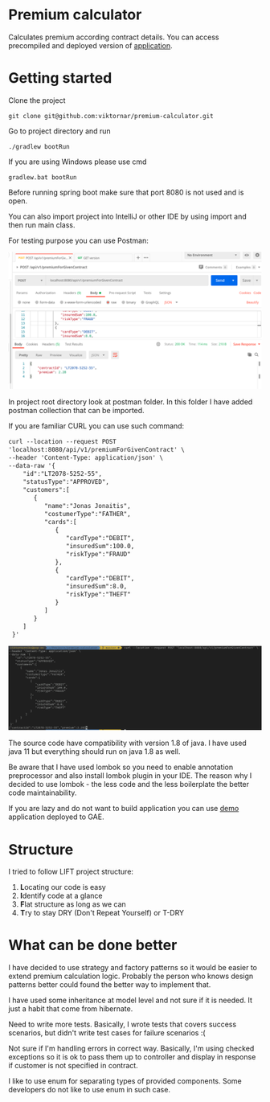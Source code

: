 # Premium calculator
Calculates premium according contract details. You can access precompiled and deployed version of [application](https://learncurve-dev.ey.r.appspot.com/).

# Getting started

Clone the project

```
git clone git@github.com:viktornar/premium-calculator.git
```

Go to project directory and run

```
./gradlew bootRun
```

If you are using Windows please use cmd

```
gradlew.bat bootRun
```

Before running spring boot make sure that port 8080 is not used and is open.

You can also import project into IntelliJ or other IDE by using import and then run main class.

For testing purpose you can use Postman:

![Postman image](images/postman_example.png)



In project root directory look at postman folder. In this folder I have added postman collection that can be imported.

If you are familiar CURL you can use such command:

```
curl --location --request POST 'localhost:8080/api/v1/premiumForGivenContract' \
--header 'Content-Type: application/json' \
--data-raw '{
    "id":"LT2078-5252-55",
    "statusType":"APPROVED",
    "customers":[
       {
          "name":"Jonas Jonaitis",
          "costumerType":"FATHER",
          "cards":[
             {
                "cardType":"DEBIT",
                "insuredSum":100.0,
                "riskType":"FRAUD"
             },
             {
                "cardType":"DEBIT",
                "insuredSum":8.0,
                "riskType":"THEFT"
             }
          ]
       }
    ]
 }'
```

![Curl example](images/curl_example.png)

The source code have compatibility with version 1.8 of java. I have used java 11 but everything should run on java 1.8 as well.

Be aware that I have used lombok so you need to enable annotation preprocessor and also install lombok plugin in your IDE. The reason why I decided to use lombok - the less code and the less boilerplate the better code maintainability.

If you are lazy and do not want to build application you can use [demo](https://learncurve-dev.ey.r.appspot.com/) application deployed to GAE.

# Structure

I tried to follow LIFT project structure:

1. **L**ocating our code is easy
2. **I**dentify code at a glance
3. **F**lat structure as long as we can
4. **T**ry to stay DRY (Don't Repeat Yourself) or T-DRY

# What can be done better

I have decided to use strategy and factory patterns so it would be easier to extend premium calculation logic. Probably the person who knows design patterns better could found the better way to implement that.

I have used some inheritance at model level and not sure if it is needed. It just a habit that come from hibernate.

Need to write more tests. Basically, I wrote tests that covers success scenarios, but didn't write test cases for failure scenarios :(

Not sure if I'm handling errors in correct way. Basically, I'm using checked exceptions so it is ok to pass them up to controller and display in response if customer is not specified in contract.

I like to use enum for separating types of provided components. Some developers do not like to use enum in such case.